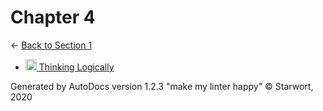 <style>img{height:18px;margin-bottom:-3px}</style>

# Chapter 4

← [Back to Section 1](..)

- [![MD file](https://img.icons8.com/windows/512/4a90e2/regular-document.png) Thinking Logically](thinking_logically.html)

Generated by AutoDocs version 1.2.3 "make my linter happy" © Starwort, 2020
